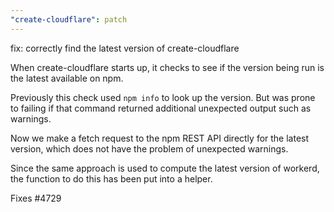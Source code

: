 ```yaml
---
"create-cloudflare": patch
---
```


fix: correctly find the latest version of create-cloudflare

When create-cloudflare starts up, it checks to see if the version being run
is the latest available on npm.

Previously this check used `npm info` to look up the version.
But was prone to failing if that command returned additional unexpected output
such as warnings.

Now we make a fetch request to the npm REST API directly for the latest version,
which does not have the problem of unexpected warnings.

Since the same approach is used to compute the latest version of workerd, the
function to do this has been put into a helper.

Fixes #4729
